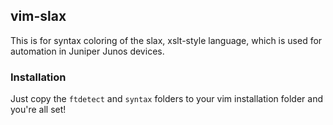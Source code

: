 ## vim-slax

This is for syntax coloring of the slax, xslt-style language, which is used for automation
in Juniper Junos devices.

### Installation

Just copy the `ftdetect` and `syntax` folders to your vim installation folder and you're all set!
